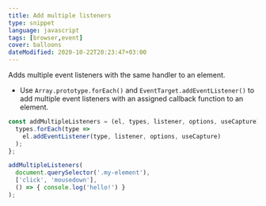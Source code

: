 ```yaml
---
title: Add multiple listeners
type: snippet
language: javascript
tags: [browser,event]
cover: balloons
dateModified: 2020-10-22T20:23:47+03:00
---
```


Adds multiple event listeners with the same handler to an element.

- Use `Array.prototype.forEach()` and `EventTarget.addEventListener()` to add multiple event listeners with an assigned callback function to an element.

```js
const addMultipleListeners = (el, types, listener, options, useCapture) => {
  types.forEach(type =>
    el.addEventListener(type, listener, options, useCapture)
  );
};
```

```js
addMultipleListeners(
  document.querySelector('.my-element'),
  ['click', 'mousedown'],
  () => { console.log('hello!') }
);
```

